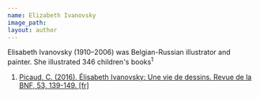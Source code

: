 ```yaml
---
name: Elizabeth Ivanovsky
image_path:
layout: author
---
```

Elisabeth Ivanovsky (1910–2006) was Belgian-Russian illustrator and painter. She illustrated 346 children's books<sup>1</sup>

<ol class="footnotes">
<li><a class="fn-link" href="https://www.cairn.info/revue-de-la-bibliotheque-nationale-de-france-2016-2-page-139.htm">Picaud, C. (2016). Élisabeth Ivanovsky: Une vie de dessins. Revue de la BNF, 53, 139-149. [fr]</a></li>
</ol>
